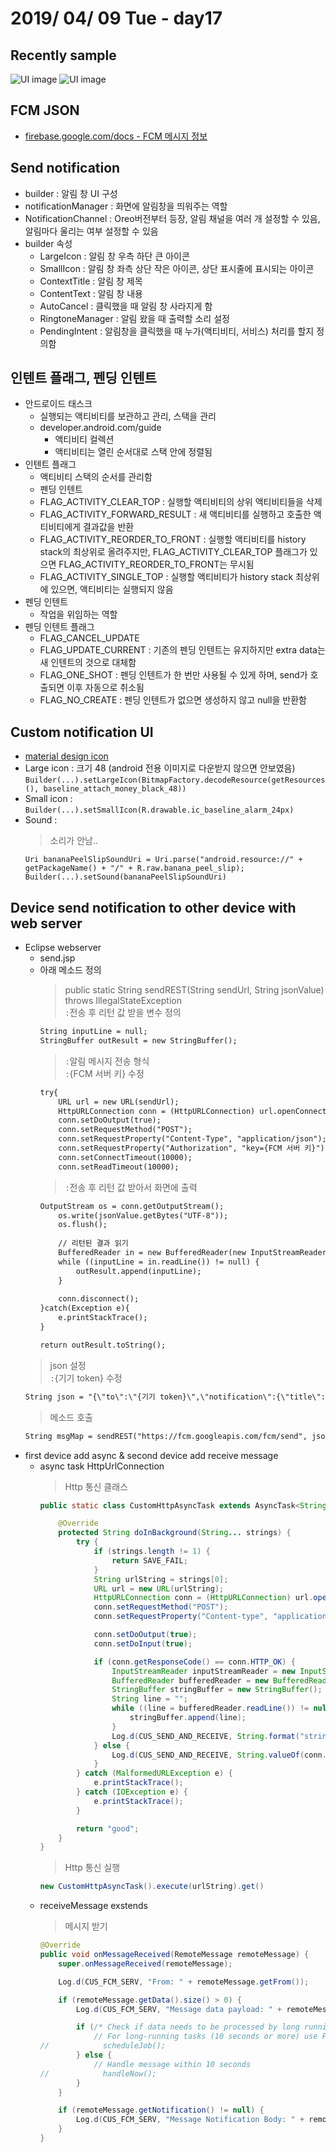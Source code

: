 # 2019/ 04/ 09 Tue - day17
## Recently sample
![UI image](https://github.com/pby2017/study-android/blob/master/itbank/README_image/day17_1.gif) ![UI image](https://github.com/pby2017/study-android/blob/master/itbank/README_image/day17_2.gif)
## FCM JSON
* [firebase.google.com/docs - FCM 메시지 정보](https://firebase.google.com/docs/cloud-messaging/concept-options?hl=ko)
## Send notification
* builder : 알림 창 UI 구성
* notificationManager : 화면에 알림창을 띄워주는 역할
* NotificationChannel : Oreo버전부터 등장, 알림 채널을 여러 개 설정할 수 있음, 알림마다 울리는 여부 설정할 수 있음
* builder 속성
  * LargeIcon : 알림 창 우측 하단 큰 아이콘
  * SmallIcon : 알림 창 좌측 상단 작은 아이콘, 상단 표시줄에 표시되는 아이콘
  * ContextTitle : 알림 창 제목
  * ContentText : 알림 창 내용
  * AutoCancel : 클릭했을 때 알림 창 사라지게 함
  * RingtoneManager : 알림 왔을 때 출력할 소리 설정
  * PendingIntent : 알림창을 클릭했을 때 누가(액티비티, 서비스) 처리를 할지 정의함
## 인텐트 플래그, 펜딩 인텐트
* 안드로이드 태스크
  * 실행되는 액티비티를 보관하고 관리, 스택을 관리
  * developer.android.com/guide
    * 액티비티 컬렉션
    * 액티비티는 열린 순서대로 스택 안에 정렬됨
* 인텐트 플래그
  * 액티비티 스택의 순서를 관리함
  * 펜딩 인텐트
  * FLAG_ACTIVITY_CLEAR_TOP : 실행할 액티비티의 상위 액티비티들을 삭제
  * FLAG_ACTIVITY_FORWARD_RESULT : 새 액티비티를 실행하고 호출한 액티비티에게 결과값을 반환
  * FLAG_ACTIVITY_REORDER_TO_FRONT : 실행할 액티비티를 history stack의 최상위로 올려주지만, FLAG_ACTIVITY_CLEAR_TOP 플래그가 있으면 FLAG_ACTIVITY_REORDER_TO_FRONT는 무시됨
  * FLAG_ACTIVITY_SINGLE_TOP : 실행할 액티비티가 history stack 최상위에 있으면, 액티비티는 실행되지 않음
* 펜딩 인텐트
  * 작업을 위임하는 역할
* 펜딩 인텐트 플래그
  * FLAG_CANCEL_UPDATE
  * FLAG_UPDATE_CURRENT : 기존의 펜딩 인텐트는 유지하지만 extra data는 새 인텐트의 것으로 대체함
  * FLAG_ONE_SHOT : 펜딩 인텐트가 한 번만 사용될 수 있게 하며, send가 호출되면 이후 자동으로 취소됨
  * FLAG_NO_CREATE : 펜딩 인텐트가 없으면 생성하지 않고 null을 반환함
## Custom notification UI
* [material design icon](https://material.io/tools/icons/?style=baseline)
* Large icon : 크기 48 (android 전용 이미지로 다운받지 않으면 안보였음)
    ```Builder(...).setLargeIcon(BitmapFactory.decodeResource(getResources(), baseline_attach_money_black_48))```
* Small icon : 
    ```Builder(...).setSmallIcon(R.drawable.ic_baseline_alarm_24px)```
* Sound :
    > 소리가 안남..
    ```
    Uri bananaPeelSlipSoundUri = Uri.parse("android.resource://" + getPackageName() + "/" + R.raw.banana_peel_slip);
    Builder(...).setSound(bananaPeelSlipSoundUri)
    ```
## Device send notification to other device with web server
* Eclipse webserver
    * send.jsp  
    * 아래 메소드 정의  
        > public static String sendREST(String sendUrl, String jsonValue) throws IllegalStateException  
        > ```:```전송 후 리턴 값 받을 변수 정의  
        ```jsp
        String inputLine = null;
        StringBuffer outResult = new StringBuffer();
        ```  
        > ```:```알림 메시지 전송 형식  
        > ```:```{FCM 서버 키} 수정
        ```jsp
        try{
            URL url = new URL(sendUrl);
            HttpURLConnection conn = (HttpURLConnection) url.openConnection();
            conn.setDoOutput(true);
            conn.setRequestMethod("POST");
            conn.setRequestProperty("Content-Type", "application/json");
            conn.setRequestProperty("Authorization", "key={FCM 서버 키}"); 
            conn.setConnectTimeout(10000);
            conn.setReadTimeout(10000);
        ```
        > ```:```전송 후 리턴 값 받아서 화면에 출력
        ```jsp
        OutputStream os = conn.getOutputStream();
            os.write(jsonValue.getBytes("UTF-8"));
            os.flush();
            
            // 리턴된 결과 읽기
            BufferedReader in = new BufferedReader(new InputStreamReader(conn.getInputStream(), "UTF-8"));
            while ((inputLine = in.readLine()) != null) {
                outResult.append(inputLine);
            }
            
            conn.disconnect();
        }catch(Exception e){
            e.printStackTrace();
        }	
        
        return outResult.toString();
        ```
    > json 설정  
    > ```:```{기기 token} 수정
    ```jsp
    String json = "{\"to\":\"{기기 token}\",\"notification\":{\"title\":\"Portugal vs. Denmark\",\"body\":\"great match!\"}}";
    ```
    > 메소드 호출
    ```jsp
    String msgMap = sendREST("https://fcm.googleapis.com/fcm/send", json);
    ```
* first device add async & second device add receive message
    * async task HttpUrlConnection
        > Http 통신 클래스
        ```java
        public static class CustomHttpAsyncTask extends AsyncTask<String, Void, String> {

            @Override
            protected String doInBackground(String... strings) {
                try {
                    if (strings.length != 1) {
                        return SAVE_FAIL;
                    }
                    String urlString = strings[0];
                    URL url = new URL(urlString);
                    HttpURLConnection conn = (HttpURLConnection) url.openConnection();
                    conn.setRequestMethod("POST");
                    conn.setRequestProperty("Content-type", "application/x-www-form-urlencoded");

                    conn.setDoOutput(true);
                    conn.setDoInput(true);

                    if (conn.getResponseCode() == conn.HTTP_OK) {
                        InputStreamReader inputStreamReader = new InputStreamReader(conn.getInputStream(), "UTF-8");
                        BufferedReader bufferedReader = new BufferedReader(inputStreamReader);
                        StringBuffer stringBuffer = new StringBuffer();
                        String line = "";
                        while ((line = bufferedReader.readLine()) != null) {
                            stringBuffer.append(line);
                        }
                        Log.d(CUS_SEND_AND_RECEIVE, String.format("stringBuffer : %s", stringBuffer));
                    } else {
                        Log.d(CUS_SEND_AND_RECEIVE, String.valueOf(conn.getResponseCode()));
                    }
                } catch (MalformedURLException e) {
                    e.printStackTrace();
                } catch (IOException e) {
                    e.printStackTrace();
                }

                return "good";
            }
        }
        ```
        > Http 통신 실행
        ```java
        new CustomHttpAsyncTask().execute(urlString).get()
        ```
    * receiveMessage exstends
        > 메시지 받기
        ```java
        @Override
        public void onMessageReceived(RemoteMessage remoteMessage) {
            super.onMessageReceived(remoteMessage);

            Log.d(CUS_FCM_SERV, "From: " + remoteMessage.getFrom());

            if (remoteMessage.getData().size() > 0) {
                Log.d(CUS_FCM_SERV, "Message data payload: " + remoteMessage.getData());

                if (/* Check if data needs to be processed by long running job */ true) {
                    // For long-running tasks (10 seconds or more) use Firebase Job Dispatcher.
        //            scheduleJob();
                } else {
                    // Handle message within 10 seconds
        //            handleNow();
                }
            }

            if (remoteMessage.getNotification() != null) {
                Log.d(CUS_FCM_SERV, "Message Notification Body: " + remoteMessage.getNotification().getBody());
            }
        }
        ```